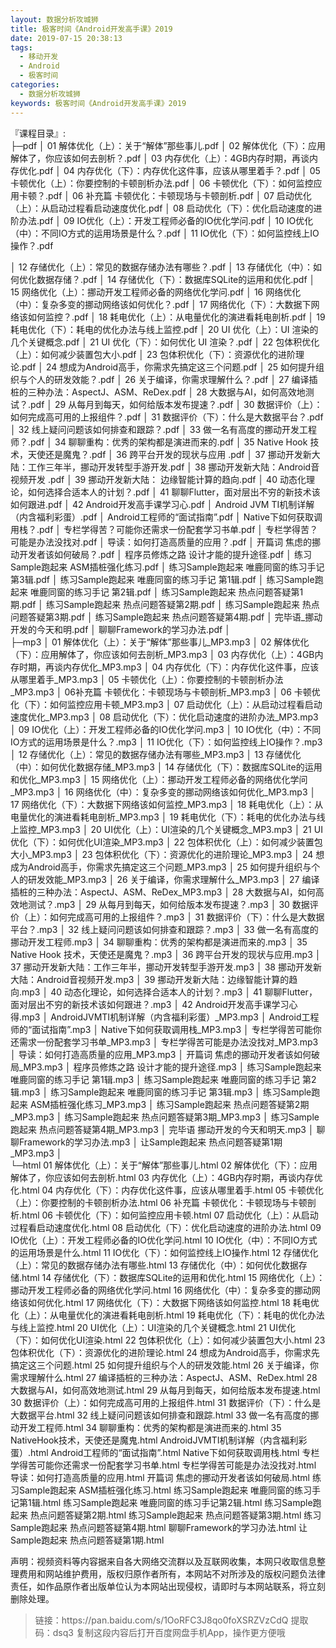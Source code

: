 ```yaml
---
layout: 数据分析攻城狮
title: 极客时间《Android开发高手课》2019
date: 2019-07-15 20:38:13
tags:
  - 移动开发
  - Android
  - 极客时间
categories:
  - 数据分析攻城狮
keywords: 极客时间《Android开发高手课》2019
---
```


『课程目录』:  
├─pdf
│      01 解体优化（上）：关于“解体”那些事儿.pdf
│      02 解体优化（下）：应用解体了，你应该如何去剖析？.pdf
│      03 内存优化（上）：4GB内存时期，再谈内存优化.pdf
│      04 内存优化（下）：内存优化这件事，应该从哪里着手？.pdf
│      05 卡顿优化（上）：你要控制的卡顿剖析办法.pdf
│      06 卡顿优化（下）：如何监控应用卡顿？.pdf
│      06 补充篇  卡顿优化：卡顿现场与卡顿剖析.pdf
│      07 启动优化（上）：从启动过程看启动速度优化.pdf
│      08 启动优化（下）：优化启动速度的进阶办法.pdf
│      09 IO优化（上）：开发工程师必备的IO优化学问.pdf
│      10 IO优化（中）：不同IO方式的运用场景是什么？.pdf
│      11 IO优化（下）：如何监控线上IO操作？.pdf
<!-- more -->  
│      12 存储优化（上）：常见的数据存储办法有哪些？.pdf
│      13 存储优化（中）：如何优化数据存储？.pdf
│      14 存储优化（下）：数据库SQLite的运用和优化.pdf
│      15 网络优化（上）：挪动开发工程师必备的网络优化学问.pdf
│      16 网络优化（中）：复杂多变的挪动网络该如何优化？.pdf
│      17 网络优化（下）：大数据下网络该如何监控？.pdf
│      18 耗电优化（上）：从电量优化的演进看耗电剖析.pdf
│      19 耗电优化（下）：耗电的优化办法与线上监控.pdf
│      20 UI 优化（上）：UI 渲染的几个关键概念.pdf
│      21 UI 优化（下）：如何优化 UI 渲染？.pdf
│      22 包体积优化（上）：如何减少装置包大小.pdf
│      23 包体积优化（下）：资源优化的进阶理论.pdf
│      24 想成为Android高手，你需求先搞定这三个问题.pdf
│      25 如何提升组织与个人的研发效能？.pdf
│      26 关于编译，你需求理解什么？.pdf
│      27 编译插桩的三种办法：AspectJ、ASM、ReDex.pdf
│      28 大数据与AI，如何高效地测试？.pdf
│      29 从每月到每天，如何给版本发布提速？.pdf
│      30 数据评价（上）：如何完成高可用的上报组件？.pdf
│      31  数据评价（下）：什么是大数据平台？.pdf
│      32 线上疑问问题该如何排查和跟踪？.pdf
│      33 做一名有高度的挪动开发工程师？.pdf
│      34 聊聊重构：优秀的架构都是演进而来的.pdf
│      35 Native Hook 技术，天使还是魔鬼？.pdf
│      36 跨平台开发的现状与应用 .pdf
│      37 挪动开发新大陆：工作三年半，挪动开发转型手游开发.pdf
│      38 挪动开发新大陆：Android音视频开发 .pdf
│      39 挪动开发新大陆： 边缘智能计算的趋向.pdf
│      40 动态化理论，如何选择合适本人的计划？.pdf
│      41 聊聊Flutter，面对层出不穷的新技术该如何跟进.pdf
│      42 Android开发高手课学习心.pdf
│      Android JVM TI机制详解（内含福利彩蛋）.pdf
│      Android工程师的“面试指南”.pdf
│      Native下如何获取调用栈？.pdf
│      专栏学得苦？可能你还需求一份配套学习书单.pdf
│      专栏学得苦？可能是办法没找对.pdf
│      导读：如何打造高质量的应用？.pdf
│      开篇词  焦虑的挪动开发者该如何破局？.pdf
│      程序员修炼之路  设计才能的提升途径.pdf
│      练习Sample跑起来 ASM插桩强化练习.pdf
│      练习Sample跑起来 唯鹿同窗的练习手记 第3辑.pdf
│      练习Sample跑起来 唯鹿同窗的练习手记 第1辑.pdf
│      练习Sample跑起来 唯鹿同窗的练习手记 第2辑.pdf
│      练习Sample跑起来 热点问题答疑第1期.pdf
│      练习Sample跑起来 热点问题答疑第2期.pdf
│      练习Sample跑起来 热点问题答疑第3期.pdf
│      练习Sample跑起来 热点问题答疑第4期.pdf
│      完毕语_挪动开发的今天和明.pdf
│      聊聊Framework的学习办法.pdf
│      
├─mp3
│      01 解体优化（上）：关于“解体”那些事儿_MP3.mp3
│      02 解体优化（下）：应用解体了，你应该如何去剖析_MP3.mp3
│      03 内存优化（上）：4GB内存时期，再谈内存优化_MP3.mp3
│      04 内存优化（下）：内存优化这件事，应该从哪里着手_MP3.mp3
│      05 卡顿优化（上）：你要控制的卡顿剖析办法_MP3.mp3
│      06补充篇 卡顿优化：卡顿现场与卡顿剖析_MP3.mp3
│      06 卡顿优化（下）：如何监控应用卡顿_MP3.mp3
│      07 启动优化（上）：从启动过程看启动速度优化_MP3.mp3
│      08 启动优化（下）：优化启动速度的进阶办法_MP3.mp3
│      09 IO优化（上）：开发工程师必备的IO优化学问.mp3
│      10 IO优化（中）：不同IO方式的运用场景是什么？.mp3
│      11 IO优化（下）：如何监控线上IO操作？.mp3
│      12 存储优化（上）：常见的数据存储办法有哪些_MP3.mp3
│      13 存储优化（中）：如何优化数据存储_MP3.mp3
│      14 存储优化（下）：数据库SQLite的运用和优化_MP3.mp3
│      15 网络优化（上）：挪动开发工程师必备的网络优化学问_MP3.mp3
│      16 网络优化（中）：复杂多变的挪动网络该如何优化_MP3.mp3
│      17 网络优化（下）：大数据下网络该如何监控_MP3.mp3
│      18 耗电优化（上）：从电量优化的演进看耗电剖析_MP3.mp3
│      19 耗电优化（下）：耗电的优化办法与线上监控_MP3.mp3
│      20 UI优化（上）：UI渲染的几个关键概念_MP3.mp3
│      21 UI优化（下）：如何优化UI渲染_MP3.mp3
│      22 包体积优化（上）：如何减少装置包大小_MP3.mp3
│      23 包体积优化（下）：资源优化的进阶理论_MP3.mp3
│      24 想成为Android高手，你需求先搞定这三个问题_MP3.mp3
│      25 如何提升组织与个人的研发效能_MP3.mp3
│      26 关于编译，你需求理解什么_MP3.mp3
│      27 编译插桩的三种办法：AspectJ、ASM、ReDex_MP3.mp3
│      28 大数据与AI，如何高效地测试？.mp3
│      29 从每月到每天，如何给版本发布提速？.mp3
│      30 数据评价（上）：如何完成高可用的上报组件？.mp3
│      31 数据评价（下）：什么是大数据平台？.mp3
│      32 线上疑问问题该如何排查和跟踪？.mp3
│      33 做一名有高度的挪动开发工程师.mp3
│      34 聊聊重构：优秀的架构都是演进而来的.mp3
│      35 Native Hook 技术，天使还是魔鬼？.mp3
│      36 跨平台开发的现状与应用.mp3
│      37 挪动开发新大陆：工作三年半，挪动开发转型手游开发.mp3
│      38 挪动开发新大陆：Android音视频开发.mp3
│      39 挪动开发新大陆：边缘智能计算的趋向.mp3
│      40 动态化理论，如何选择合适本人的计划？.mp3
│      41 聊聊Flutter，面对层出不穷的新技术该如何跟进？.mp3
│      42 Android开发高手课学习心得.mp3
│      AndroidJVMTI机制详解（内含福利彩蛋）_MP3.mp3
│      Android工程师的“面试指南”.mp3
│      Native下如何获取调用栈_MP3.mp3
│      专栏学得苦可能你还需求一份配套学习书单_MP3.mp3
│      专栏学得苦可能是办法没找对_MP3.mp3
│      导读：如何打造高质量的应用_MP3.mp3
│      开篇词 焦虑的挪动开发者该如何破局_MP3.mp3
│      程序员修炼之路 设计才能的提升途径.mp3
│      练习Sample跑起来 唯鹿同窗的练习手记 第1辑.mp3
│      练习Sample跑起来 唯鹿同窗的练习手记 第2辑.mp3
│      练习Sample跑起来 唯鹿同窗的练习手记 第3辑.mp3
│      练习Sample跑起来 ASM插桩强化练习_MP3.mp3
│      练习Sample跑起来 热点问题答疑第2期_MP3.mp3
│      练习Sample跑起来 热点问题答疑第3期_MP3.mp3
│      练习Sample跑起来 热点问题答疑第4期_MP3.mp3
│      完毕语 挪动开发的今天和明天.mp3
│      聊聊Framework的学习办法.mp3
│      让Sample跑起来 热点问题答疑第1期_MP3.mp3
│      
└─html
        01 解体优化（上）：关于“解体”那些事儿.html
        02 解体优化（下）：应用解体了，你应该如何去剖析.html
        03 内存优化（上）：4GB内存时期，再谈内存优化.html
        04 内存优化（下）：内存优化这件事，应该从哪里着手.html
        05 卡顿优化（上）：你要控制的卡顿剖析办法.html
        06 补充篇 卡顿优化：卡顿现场与卡顿剖析.html
        06 卡顿优化（下）：如何监控应用卡顿.html
        07 启动优化（上）：从启动过程看启动速度优化.html
        08 启动优化（下）：优化启动速度的进阶办法.html
        09 IO优化（上）：开发工程师必备的IO优化学问.html
        10 IO优化（中）：不同IO方式的运用场景是什么.html
        11 IO优化（下）：如何监控线上IO操作.html
        12 存储优化（上）：常见的数据存储办法有哪些.html
        13 存储优化（中）：如何优化数据存储.html
        14 存储优化（下）：数据库SQLite的运用和优化.html
        15 网络优化（上）：挪动开发工程师必备的网络优化学问.html
        16 网络优化（中）：复杂多变的挪动网络该如何优化.html
        17 网络优化（下）：大数据下网络该如何监控.html
        18 耗电优化（上）：从电量优化的演进看耗电剖析.html
        19 耗电优化（下）：耗电的优化办法与线上监控.html
        20 UI优化（上）：UI渲染的几个关键概念.html
        21 UI优化（下）：如何优化UI渲染.html
        22 包体积优化（上）：如何减少装置包大小.html
        23 包体积优化（下）：资源优化的进阶理论.html
        24 想成为Android高手，你需求先搞定这三个问题.html
        25 如何提升组织与个人的研发效能.html
        26 关于编译，你需求理解什么.html
        27 编译插桩的三种办法：AspectJ、ASM、ReDex.html
        28 大数据与AI，如何高效地测试.html
        29 从每月到每天，如何给版本发布提速.html
        30 数据评价（上）：如何完成高可用的上报组件.html
        31 数据评价（下）：什么是大数据平台.html
        32 线上疑问问题该如何排查和跟踪.html
        33 做一名有高度的挪动开发工程师.html
        34 聊聊重构：优秀的架构都是演进而来的.html
        35 NativeHook技术，天使还是魔鬼.html
        AndroidJVMTI机制详解（内含福利彩蛋）.html
        Android工程师的“面试指南”.html
        Native下如何获取调用栈.html
        专栏学得苦可能你还需求一份配套学习书单.html
        专栏学得苦可能是办法没找对.html
        导读：如何打造高质量的应用.html
        开篇词 焦虑的挪动开发者该如何破局.html
        练习Sample跑起来 ASM插桩强化练习.html
        练习Sample跑起来 唯鹿同窗的练习手记第1辑.html
        练习Sample跑起来 唯鹿同窗的练习手记第2辑.html
        练习Sample跑起来 热点问题答疑第2期.html
        练习Sample跑起来 热点问题答疑第3期.html
        练习Sample跑起来 热点问题答疑第4期.html
        聊聊Framework的学习办法.html
        让Sample跑起来 热点问题答疑第1期.html

<div class="post-copyright">
    <div class="post-copyright__author">
      <span class="post-copyright-meta">声明：视频资料等内容据来自各大网络交流群以及互联网收集，本网只收取信息整理费用和网站维护费用，版权归原作者所有，本网站不对所涉及的版权问题负法律责任，如作品原作者出版单位认为本网站出现侵权，请即时与本网站联系，将立刻删除处理。 </span>
    </div>
</div>

<blockquote class="blockquote-center">
链接：https://pan.baidu.com/s/1OoRFC3J8qo0foXSRZVzCdQ 
提取码：dsq3 
复制这段内容后打开百度网盘手机App，操作更方便哦
</blockquote>

